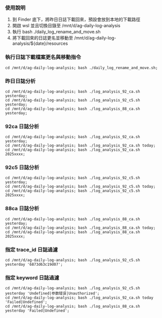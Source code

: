 ### 使用說明
1. 到 Finder 底下，將昨日日誌下載回來，預設會放到本地的下載路徑
2. 開啟 wsl 並且切換目錄至 /mnt/d/ag-daily-log-analysis
3. 執行 bash ./daily_log_rename_and_move.sh
4. 將下載回來的日誌更名並移動至 /mnt/d/ag-daily-log-analysis/${date}/resources

### 執行日誌下載檔案更名與移動指令
```
cd /mnt/d/ag-daily-log-analysis; bash ./daily_log_rename_and_move.sh;
```

### 昨日日誌分析
```
cd /mnt/d/ag-daily-log-analysis; bash ./log_analysis_92_ca.sh yesterday;
cd /mnt/d/ag-daily-log-analysis; bash ./log_analysis_92_c5.sh yesterday;
cd /mnt/d/ag-daily-log-analysis; bash ./log_analysis_88_ca.sh yesterday;
```

### 92ca 日誌分析
```
cd /mnt/d/ag-daily-log-analysis; bash ./log_analysis_92_ca.sh yesterday;
cd /mnt/d/ag-daily-log-analysis; bash ./log_analysis_92_ca.sh today;
cd /mnt/d/ag-daily-log-analysis; bash ./log_analysis_92_ca.sh 2025xxxx;
```

### 92c5 日誌分析
```
cd /mnt/d/ag-daily-log-analysis; bash ./log_analysis_92_c5.sh yesterday;
cd /mnt/d/ag-daily-log-analysis; bash ./log_analysis_92_c5.sh today;
cd /mnt/d/ag-daily-log-analysis; bash ./log_analysis_92_c5.sh 2025xxxx;
```

### 88ca 日誌分析
```
cd /mnt/d/ag-daily-log-analysis; bash ./log_analysis_88_ca.sh yesterday;
cd /mnt/d/ag-daily-log-analysis; bash ./log_analysis_88_ca.sh today;
cd /mnt/d/ag-daily-log-analysis; bash ./log_analysis_88_ca.sh 2025xxxx;
``` 

### 指定 trace_id 日誌過濾
```
cd /mnt/d/ag-daily-log-analysis; bash ./log_analysis_92_c5.sh yesterday '6873d63c19d07';
```

### 指定 keyword 日誌過濾
```
cd /mnt/d/ag-daily-log-analysis; bash ./log_analysis_92_c5.sh yesterday 'Undefined|参数错误|Unauthorized';
cd /mnt/d/ag-daily-log-analysis; bash ./log_analysis_92_ca.sh today 'Failed|Undefined';
cd /mnt/d/ag-daily-log-analysis; bash ./log_analysis_88_ca.sh yesterday 'Failed|Undefined';
```